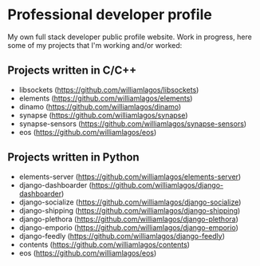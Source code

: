 # Professional developer profile
My own full stack developer public profile website. Work in progress, here some of my projects that I'm working and/or worked:

## Projects written in C/C++
- libsockets (<https://github.com/williamlagos/libsockets>)
- elements (<https://github.com/williamlagos/elements>)
- dinamo (<https://github.com/williamlagos/dinamo>)
- synapse (<https://github.com/williamlagos/synapse>)
- synapse-sensors (<https://github.com/williamlagos/synapse-sensors>)
- eos (<https://github.com/williamlagos/eos>)

## Projects written in Python
- elements-server (<https://github.com/williamlagos/elements-server>)
- django-dashboarder (<https://github.com/williamlagos/django-dashboarder>)
- django-socialize (<https://github.com/williamlagos/django-socialize>)
- django-shipping (<https://github.com/williamlagos/django-shipping>)
- django-plethora (<https://github.com/williamlagos/django-plethora>)
- django-emporio (<https://github.com/williamlagos/django-emporio>)
- django-feedly (<https://github.com/williamlagos/django-feedly>)
- contents (<https://github.com/williamlagos/contents>)
- eos (<https://github.com/williamlagos/eos>)
